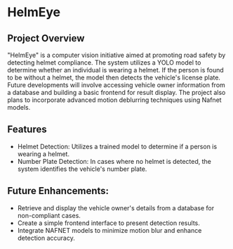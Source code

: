 # HelmEye

## Project Overview

"HelmEye" is a computer vision initiative aimed at promoting road safety by detecting helmet compliance. The system utilizes a YOLO model to determine whether an individual is wearing a helmet. If the person is found to be without a helmet, the model then detects the vehicle's license plate. Future developments will involve accessing vehicle owner information from a database and building a basic frontend for result display. The project also plans to incorporate advanced motion deblurring techniques using Nafnet models.

## Features

- Helmet Detection: Utilizes a trained model to determine if a person is wearing a helmet.
- Number Plate Detection: In cases where no helmet is detected, the system identifies the vehicle's number plate.
## Future Enhancements:
- Retrieve and display the vehicle owner's details from a database for non-compliant cases.
- Create a simple frontend interface to present detection results.
- Integrate NAFNET models to minimize motion blur and enhance detection accuracy.



